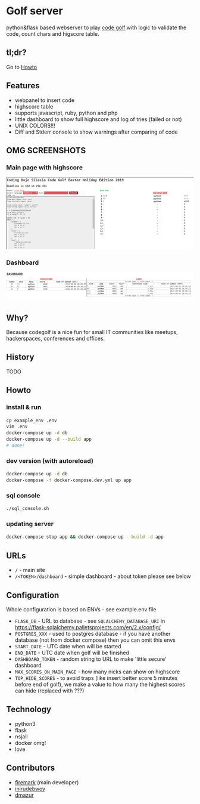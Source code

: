 # Golf server

python&flask based webserver to play [code golf](https://en.wikipedia.org/wiki/Code_golf) with logic to validate the code, count chars and higscore table.

## tl;dr?

Go to [Howto](#howto)

## Features

* webpanel to insert code
* highscore table
* supports javascript, ruby, python and php
* little dashboard to show full highscore and log of tries (failed or not)
* UNIX COLORS!!!
* Diff and Stderr console to show warnings after comparing of code

## OMG SCREENSHOTS

### Main page with highscore

![main](docs/main.png)


### Dashboard

![dashboard](docs/dashboard.png)


## Why?

Because codegolf is a nice fun for small IT communities like meetups, hackerspaces, conferences and offices. 

## History

TODO

## Howto

### install & run

```bash
cp example_env .env
vim .env
docker-compose up -d db
docker-compose up -d --build app
# done!
```

### dev version (with autoreload)

```bash
docker-compose up -d db
docker-compose -f docker-compose.dev.yml up app
```

### sql console

```bash
./sql_console.sh
```

### updating server

```bash
docker-compose stop app && docker-compose up --build -d app
```

## URLs

* `/` - main site
* `/<TOKEN>/dashboard` - simple dashboard - about token please see below

## Configuration

Whole configuration is based on ENVs - see example.env file

* `FLASK_DB` - URL to database - see `SQLALCHEMY_DATABASE_URI` in https://flask-sqlalchemy.palletsprojects.com/en/2.x/config/
* `POSTGRES_XXX` - used to postgres database - if you have another database (not from docker compose) then you can omit this envs
* `START_DATE` - UTC date when will be started
* `END_DATE` - UTC date when golf will be finished
* `DASHBOARD_TOKEN` - random string to URL to make 'little secure' dashboard
* `MAX_SCORES_ON_MAIN_PAGE` - how many nicks can show on highscore
* `TOP_HIDE_SCORES` - to avoid traps (like insert better score 5 minutes before end of golf), we make a value to how many the highest scores can hide (replaced with ???)

## Technology

* python3
* flask
* nsjail
* docker omg!
* love

## Contributors

* [firemark](https://github.com/firemark/) (main developer)
* [inirudebwoy](https://github.com/inirudebwoy)
* [dmazur](https://github.com/dmazur)
